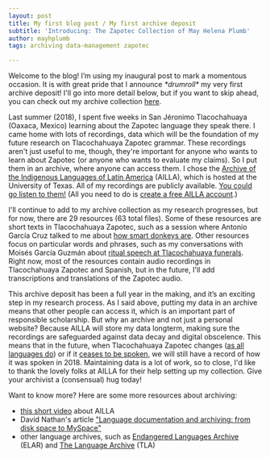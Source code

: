 ```yaml
---
layout: post
title: My first blog post / My first archive deposit
subtitle: 'Introducing: The Zapotec Collection of May Helena Plumb'
author: mayhplumb
tags: archiving data-management zapotec

---
```


Welcome to the blog! I’m using my inaugural post to mark a momentous occasion. It is with great pride that I announce <i>&#42;drumroll&#42;</i> my very first archive deposit!  I'll go into more detail below, but if you want to skip ahead, you can check out my archive collection <a target="_blank" title="Zapotec Collection of May Helena Plumb" href="https://www.ailla.utexas.org/islandora/object/ailla:257460">here</a>.

Last summer (2018), I spent five weeks in San Jéronimo Tlacochahuaya (Oaxaca, Mexico) learning about the Zapotec language they speak there.<a tabindex="0" class="footnote" data-toggle="popover" data-content="Tlacochahuaya Zapotec is also spoken in in diaspora communities in the United States.  It's a beautiful language. If you don't want to sift through my archive deposit, you can check out the <a target='_blank' title='Explore the Tlacochahuaya Zapotec Talking Dictionary' href='http://talkingdictionary.swarthmore.edu/tlacochahuaya/'>Tlacochahuaya Zapotec Talking Dictionary</a>, or watch clips from <a target='_blank' title='Watch Dizhsa Nabani' href='https://doculabs.haverford.edu/dizhsanabani/watch/'>Dizhsa Nabani</a>, a documentary about language and daily life in Tlacochahuaya."></a> I came home with lots of recordings, data which will be the foundation of my future research on Tlacochahuaya Zapotec grammar.<!--excerpt-->  These recordings aren't just useful to me, though, they're important for anyone who wants to learn about Zapotec (or anyone who wants to evaluate my claims).  So I put them in an <a tabindex="0" class="jargon" data-toggle="popover" data-content="Broadly speaking, an archive is a collection of objects that have been organized, cataloged, and otherwise prepared for long-term preservation. Archives are similar to museums, except that while museum curation focuses on the display of objects, archiving focuses on the permanent preservation of the objects.  If you want to learn more about archives, I recommend <a target='_blank' href='https://youtu.be/QNN2LFe_iD8'>this video from the Tate</a>">archive</a>, where anyone can access them. I chose the <a target="_blank" title="AILLA homepage" href="https://www.ailla.utexas.org/">Archive of the Indigenous Languages of Latin America</a> (AILLA), which is hosted at the University of Texas.  All of my recordings are publicly available. <a target="_blank" title="Zapotec Collection of May Helena Plumb" href="https://www.ailla.utexas.org/islandora/object/ailla:257460">You could go listen to them!</a> (All you need to do is <a target="_blank" title="AILLA registration page" href="https://www.ailla.utexas.org/user/register">create a free AILLA account</a>.)

I'll continue to add to my archive collection as my research progresses, but for now, there are 29 resources (63 total files).  Some of these resources are short texts in Tlacochahuaya Zapotec, such as a session where Antonio García Cruz talked to me about <a target="_blank" title="About donkeys (AntonioGC)" href="https://www.ailla.utexas.org/islandora/object/ailla:262614">how smart donkeys are</a>.<a tabindex="0" class="footnote" data-toggle="popover" data-content="Donkeys are very good at remembering routes and finding their way home, and they can navigate down craggy slopes very gently while carrying a heavy load."></a> Other resources focus on particular words and phrases, such as my conversations with Moisés García Guzmán about <a target="_blank" title="Funerals in SJT (MoisesGG)" href="https://www.ailla.utexas.org/islandora/object/ailla:262635">ritual speech at Tlacochahuaya funerals</a>. Right now, most of the resources contain audio recordings in Tlacochahuaya Zapotec and Spanish,<a tabindex="0" class="footnote" data-toggle="popover" data-content="Many of my conversations with Moisés are in English, though, so if you don't speak Spanish those are good resources to check out."></a> but in the future, I'll add transcriptions and translations of the Zapotec audio.


This archive deposit has been a full year in the making,<a tabindex="0" class="footnote" data-toggle="popover" data-content="Yeah, it took a long time. I’ll write about why in a future post, probably."></a> and it’s an exciting step in my research process. As I said above, putting my data in an archive means that other people can access it, which is an important part of responsible scholarship.  But why an archive and not just a personal website? Because AILLA will store my data longterm, making sure the recordings are safeguarded against <a tabindex="0" class="jargon" data-toggle="popover" data-content="Over time, things break down. Ink fades, cassette tapes desitegrate, and the bits that make up your audio files can get altered by small failures in the storage system.">data decay</a> and <a tabindex="0" class="jargon" data-toggle="popover" data-content="As technology advanced, some file and storage formats become unreadable. Most people don't have an easy way to read a floppy disk, for example, and some old Microsoft Works documents can't be opened in a modern text editor.">digital obscelence</a>. This means that in the future, when Tlacochahuaya Zapotec changes (<a target="_blank" title="Linguistics Society of America page on language change" href="https://www.linguisticsociety.org/content/english-changing">as all languages do</a>) or if it <a target="_blank" title="Article on language endangerment from the Oxford Research Encyclopedia of Linguistics" href="https://dx.doi.org/10.1093/acrefore/9780199384655.013.21">ceases to be spoken</a>, we will still have a record of how it was spoken in 2018. Maintaining data is a lot of work, so to close, I'd like to thank the lovely folks at AILLA for their help setting up my collection. Give your archivist a (consensual) hug today!

Want to know more? Here are some more resources about archiving:
<ul>
    <li><a target="_blank" title="the video on Youtube" href="https://youtu.be/fst-KczfG-4">this short video</a> about AILLA</li>
    <li>David Nathan's article <a target="_blank" href="https://www.elpublishing.org/PID/085">"Language documentation and archiving: from disk space to MySpace"</a></li>
    <li>other language archives, such as <a target="_blank" title="ELAR homepage" href="https://elar.soas.ac.uk/">Endangered Languages Archive</a> (ELAR) and <a target="_blank" title="TLA homepage" href="https://tla.mpi.nl/">The Language Archive</a> (TLA)</li>
</ul>

